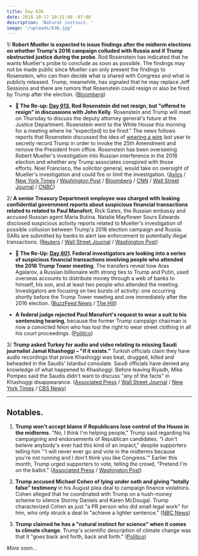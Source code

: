 ```yaml
---
title: Day 636
date: 2018-10-17 10:21:00 -07:00
description: 'Natural instinct. '
image: "/uploads/636.jpg"
---
```


1/ **Robert Mueller is expected to issue findings after the midterm elections on whether Trump's 2016 campaign colluded with Russia and if Trump obstructed justice during the probe**. Rod Rosenstein has indicated that he wants Mueller's probe to conclude as soon as possible. The findings may not be made public since Mueller can only present the findings to Rosenstein, who can then decide what is shared with Congress and what is publicly released. Trump, meanwhile, has signaled that he may replace Jeff Sessions and there are rumors that Rosenstein could resign or also be fired by Trump after the election. ([Bloomberg](https://www.bloomberg.com/news/articles/2018-10-17/mueller-said-ready-to-deliver-key-findings-in-his-trump-probe))

* **📌 The Re-up: [Day 613.](https://whatthefuckjusthappenedtoday.com/2018/09/24/day-613/#5-rod-rosenstein-did-not-resign-but) Rod Rosenstein did not resign, but "offered to resign" in discussions with John Kelly**. Rosenstein and Trump will meet on Thursday to discuss the deputy attorney general's future at the Justice Department. Rosenstein went to the White House this morning for a meeting where he "expect\[ed\] to be fired." The news follows reports that Rosenstein discussed the idea of [wearing a wire](https://whatthefuckjusthappenedtoday.com/#4-rod-rosenstein-raised-the-idea-of) last year to secretly record Trump in order to invoke the 25th Amendment and remove the President from office. Rosenstein has been overseeing Robert Mueller's investigation into Russian interference in the 2016 election and whether any Trump associates conspired with those efforts. Noel Francisco, the solicitor general, would take on oversight of Mueller's investigation and could fire or limit the investigation. ([Axios](https://www.axios.com/rod-rosenstein-resign-justice-department-trump-cf761f4c-fca3-4794-92d4-a56c9e32ff43.html) / [New York Times](https://www.nytimes.com/2018/09/24/us/politics/rod-rosenstein-justice-department-trump.html) / [Washington Post](https://www.washingtonpost.com/world/national-security/rod-rosenstein-who-had-been-overseeing-russia-probe-has-offered-to-resign/2018/09/24/d350477c-aad8-11e8-8a0c-70b618c98d3c_story.html) / [Bloomberg](https://www.bloomberg.com/news/articles/2018-09-24/rosenstein-said-to-resign-after-reports-he-mulled-taping-trump) / [CNN](https://www.cnn.com/2018/09/24/politics/rod-rosenstein/index.html) / [Wall Street Journal](https://www.wsj.com/articles/deputy-attorey-general-rod-rosenstein-expects-to-be-fired-monday-1537801806) / [CNBC](https://www.cnbc.com/2018/09/24/deputy-attorney-general-rod-rosenstein-is-reportedly-resigning.html))

2/ **A senior Treasury Department employee was charged with leaking confidential government reports about suspicious financial transactions related to related to Paul Manafort**, Rick Gates, the Russian embassy and accused Russian agent Maria Butina. Natalie Mayflower Sours Edwards disclosed suspicious activity reports related to Mueller's investigation of possible collusion between Trump's 2016 election campaign and Russia. SARs are submitted by banks to alert law enforcement to potentially illegal transactions. ([Reuters](https://www.reuters.com/article/us-trump-russia-leaks/u-s-treasury-official-charged-with-leaks-linked-to-russia-probe-idUSKCN1MR2JN?il=0) / [Wall Street Journal](https://www.wsj.com/articles/u-s-charges-treasury-adviser-with-leaking-suspicious-activity-reports-1539793225) / [Washington Post](https://www.washingtonpost.com/world/national-security/senior-treasury-employee-charged-with-leaking-documents-related-to-russia-probe/2018/10/17/74f67faa-d226-11e8-83d6-291fcead2ab1_story.html))

* **📌 The Re-Up: [Day 601](https://whatthefuckjusthappenedtoday.com/2018/09/12/day-601/#4-federal-investigators-are-looking). Federal investigators are looking into a series of suspicious financial transactions involving people who attended the 2016 Trump Tower meeting**. The transfers reveal how Aras Agalarov, a Russian billionaire with strong ties to Trump and Putin, used overseas accounts to distribute money through a web of banks to himself, his son, and at least two people who attended the meeting. Investigators are focusing on two bursts of activity: one occurring shortly before the Trump Tower meeting and one immediately after the 2016 election. ([BuzzFeed News](https://www.buzzfeednews.com/article/anthonycormier/trump-tower-meeting-suspicious-transactions-agalarov) / [The Hill](http://thehill.com/blogs/blog-briefing-room/news/406252-investigators-looking-at-suspicious-money-transfers-after-trump))

* **A federal judge rejected Paul Manafort's request to wear a suit to his sentencing hearing**, because the former Trump campaign chairman is now a convicted felon who has lost the right to wear street clothing in all his court proceedings. ([Politico](https://www.politico.com/story/2018/10/17/manafort-court-in-prison-clothing-910679))

3/ **Trump asked Turkey for audio and video relating to missing Saudi journalist Jamal Khashoggi – "if it exists."** Turkish officials claim they have audio recordings that prove Khashoggi was beat, drugged, killed and beheaded in the Saudis' Istanbul consulate. Saudi officials have denied any knowledge of what happened to Khashoggi. Before leaving Riyadh, Mike Pompeo said the Saudis didn't want to discuss "any of the facts" in Khashoggi disappearance. ([Associated Press](https://apnews.com/d5f682c3080b464ba58d092f80090042) / [Wall Street Journal](https://www.wsj.com/articles/pompeo-seeks-answers-amid-crisis-over-missing-saudi-journalist-1539690270) / [New York Times](https://www.nytimes.com/2018/10/17/world/europe/turkey-saudi-khashoggi-dismember.html) / [CBS News](https://www.cbsnews.com/news/saudi-missing-journalist-jamal-khashoggi-mike-pompeo-turkey-after-saudi-arabia/))

---

## Notables.

1. **Trump won't accept blame if Republicans lose control of the House in the midterms**. "No, I think I'm helping people," Trump said regarding his campaigning and endorsements of Republican candidates. "I don't believe anybody's ever had this kind of an impact," despite supporters telling him "'I will never ever go and vote in the midterms because you're not running and I don't think you like Congress.'" Earlier this month, Trump urged supporters to vote, telling the crowd, "Pretend I'm on the ballot." ([Associated Press](https://apnews.com/8f4baf7aaddc442dad0a726f3ebe7fff) / [Washington Post](https://www.washingtonpost.com/politics/trump-says-its-not-his-fault-if-republicans-lose-the-house/2018/10/16/6cbd4e06-d193-11e8-83d6-291fcead2ab1_story.html))

2. **Trump accused Michael Cohen of lying under oath and giving "totally false" testimony** in his August plea deal to campaign finance violations. Cohen alleged that he coordinated with Trump on a hush-money scheme to silence Stormy Daniels and Karen McDougal. Trump characterized Cohen as just "a PR person who did small legal work" for him, who only struck a deal to "achieve a lighter sentence." ([NBC News](https://www.nbcnews.com/politics/elections/trump-lashes-out-former-lawyer-cohen-lied-under-oath-was-n920951))

3. **Trump claimed he has a "natural instinct for science" when it comes to climate change**. Trump's scientific description of climate change was that it "goes back and forth, back and forth." ([Politico](https://www.politico.com/story/2018/10/17/trump-instinct-climate-change-910004))

*More soon...*
